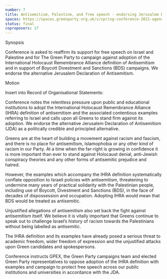 ```yaml
---
number: 7
title: Antisemitism, Palestine, and free speech - endorsing Jerusalem Declaration instead of IHRA
spaces: https://spaces.greenparty.org.uk/s/spring-conference-2021-agenda-forum2/?contentId=76979
status: final
coproposers: 17
---
```

Synopsis


Conference is asked to reaffirm its support for free speech on Israel and Palestine and for The Green Party to campaign against adoption of the International Holocaust Remembrance Alliance definition of Antisemitism and in support of Boycott Divestment and Sanctions (BDS) campaigns. We endorse the alternative Jerusalem Declaration of Antisemitism.


Motion


Insert into Record of Organisational Statements:


Conference notes the relentless pressure upon public and educational institutions to adopt the International Holocaust Remembrance Alliance (IHRA) definition of antisemitism and the associated contentious examples referring to Israel and calls upon all Greens to stand firm against its adoption. We endorse the alternative Jerusalem Declaration of Antisemitism (JDA) as a politically credible and principled alternative.


Greens are at the heart of building a movement against racism and fascism, and there is no place for antisemitism, Islamophobia or any other kind of racism in our Party. At a time when the far-right is growing in confidence it is more important than ever to stand against Holocaust denial, anti-Jewish conspiracy theories and any other forms of antisemitic prejudice and hatred.


However, the examples which accompany the IHRA definition systematically conflate opposition to Israeli policies with antisemitism, threatening to undermine many years of practical solidarity with the Palestinian people, including use of Boycott, Divestment and Sanctions (BDS), in the face of decades of dispossession and occupation. Adopting IHRA would mean that BDS would be treated as antisemitic.


Unjustified allegations of antisemitism also set back the fight against antisemitism itself. We believe it is vitally important that Greens continue to speak out to challenge Israel’s history of racism towards the Palestinians without being labelled as antisemitic.


The IHRA definition and its examples have already posed a serious threat to academic freedom, wider freedom of expression and the unjustified attacks upon Green candidates and spokespersons.


Conference instructs GPEX, the Green Party campaigns team and elected Green Party representatives to oppose adoption of the IHRA definition with examples and campaign to protect free speech across our public institutions and universities in accordance with the JDA.

